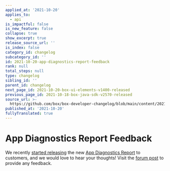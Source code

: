 ```yaml
---
applied_at: '2021-10-20'
applies_to:
  - api
is_impactful: false
is_new_feature: false
collapse: true
show_excerpt: true
release_source_url: ''
is_index: false
category_id: changelog
subcategory_id: ''
id: 2021-10-20-app-diagnostics-report-feedback
rank: null
total_steps: null
type: changelog
sibling_id: ''
parent_id: changelog
next_page_id: 2021-10-20-box-ui-elements-v1400-released
previous_page_id: 2021-10-18-box-java-sdk-v2570-released
source_url: >-
  https://github.com/box/box-developer-changelog/blob/main/content/2021/10-20-app-diagnostics-report-feedback.md
published_at: '2021-10-20'
fullyTranslated: true
---
```

# App Diagnostics Report Feedback

We recently [started releasing][changelog] the new
[App Diagnostics Report][guide] to customers, and we would love to hear your
thoughts! Visit the [forum post][forum] to provide any feedback.

[forum]: https://support.box.com/hc/en-us/community/posts/4408877038483-App-Diagnostics-Report-Feedback

[changelog]: https://developer.box.com/changelog/#2021-10-07-new-app-diagnostics-report

[guide]: https://developer.box.com/guides/api-calls/permissions-and-errors/app-diagnostics-report/
